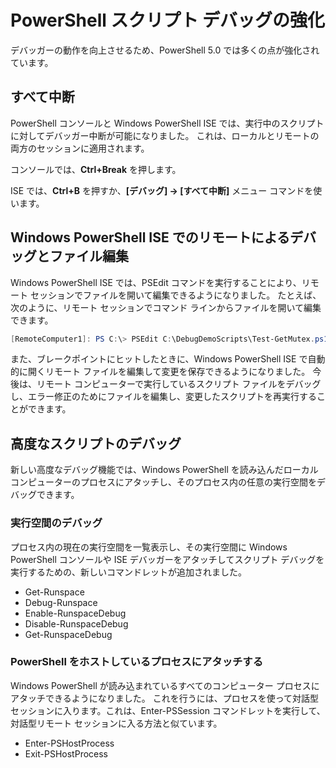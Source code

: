 # <a name="improvements-in-powershell-script-debugging"></a>PowerShell スクリプト デバッグの強化

デバッガーの動作を向上させるため、PowerShell 5.0 では多くの点が強化されています。

## <a name="break-all"></a>すべて中断

PowerShell コンソールと Windows PowerShell ISE では、実行中のスクリプトに対してデバッガー中断が可能になりました。 これは、ローカルとリモートの両方のセッションに適用されます。

コンソールでは、**Ctrl+Break** を押します。

ISE では、**Ctrl+B** を押すか、**[デバッグ] -> [すべて中断]** メニュー コマンドを使います。

## <a name="remote-debugging-and-remote-file-editing-in-windows-powershell-ise"></a>Windows PowerShell ISE でのリモートによるデバッグとファイル編集

Windows PowerShell ISE では、PSEdit コマンドを実行することにより、リモート セッションでファイルを開いて編集できるようになりました。
たとえば、次のように、リモート セッションでコマンド ラインからファイルを開いて編集できます。

```powershell
[RemoteComputer1]: PS C:\> PSEdit C:\DebugDemoScripts\Test-GetMutex.ps1
```

また、ブレークポイントにヒットしたときに、Windows PowerShell ISE で自動的に開くリモート ファイルを編集して変更を保存できるようになりました。
今後は、リモート コンピューターで実行しているスクリプト ファイルをデバッグし、エラー修正のためにファイルを編集し、変更したスクリプトを再実行することができます。

## <a name="advanced-script-debugging"></a>高度なスクリプトのデバッグ

新しい高度なデバッグ機能では、Windows PowerShell を読み込んだローカル コンピューターのプロセスにアタッチし、そのプロセス内の任意の実行空間をデバッグできます。

### <a name="runspace-debugging"></a>実行空間のデバッグ

プロセス内の現在の実行空間を一覧表示し、その実行空間に Windows PowerShell コンソールや ISE デバッガーをアタッチしてスクリプト デバッグを実行するための、新しいコマンドレットが追加されました。

-   Get-Runspace
-   Debug-Runspace
-   Enable-RunspaceDebug
-   Disable-RunspaceDebug
-   Get-RunspaceDebug

### <a name="attach-to-process-hosting-powershell"></a>PowerShell をホストしているプロセスにアタッチする

Windows PowerShell が読み込まれているすべてのコンピューター プロセスにアタッチできるようになりました。 これを行うには、プロセスを使って対話型セッションに入ります。これは、Enter-PSSession コマンドレットを実行して、対話型リモート セッションに入る方法と似ています。

-   Enter-PSHostProcess
-   Exit-PSHostProcess